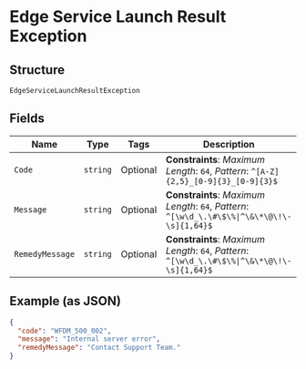 
# Edge Service Launch Result Exception

## Structure

`EdgeServiceLaunchResultException`

## Fields

| Name | Type | Tags | Description |
|  --- | --- | --- | --- |
| `Code` | `string` | Optional | **Constraints**: *Maximum Length*: `64`, *Pattern*: `^[A-Z]{2,5}_[0-9]{3}_[0-9]{3}$` |
| `Message` | `string` | Optional | **Constraints**: *Maximum Length*: `64`, *Pattern*: `^[\w\d_\.\#\$\%\|^\&\*\@\!\-\s]{1,64}$` |
| `RemedyMessage` | `string` | Optional | **Constraints**: *Maximum Length*: `64`, *Pattern*: `^[\w\d_\.\#\$\%\|^\&\*\@\!\-\s]{1,64}$` |

## Example (as JSON)

```json
{
  "code": "WFDM_500_002",
  "message": "Internal server error",
  "remedyMessage": "Contact Support Team."
}
```

